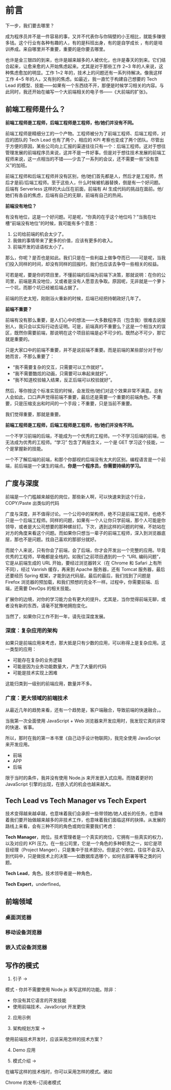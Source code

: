 # 前言
下一步，我们要去哪里？

成为程序员并不是一件容易的事，又并不代表你与你隔壁的小王相比，就能多赚很多钱。这个行业有各种有趣的人，有的是科班出身，有的是自学成长 ，有的是培训养成。来自哪里并不重要，重要的是你要去哪里。

也许是金三银四的到来，也许是越来越多的人被优化，也许是春天的到来。它们结合起来，让愈来愈的人开始焦虑起来。尤其是对于那些工作 2~3 年的人来说，这种焦虑愈加的明显。工作 1~2 年的，技术上的问题还有一系列待解决。像我这样工作 4~5 年的人，又有别的焦虑。如最近，我一直忙于构建自己想要的 Tech Lead 的模型、技能——如果有一个东西绕不开，那便是时候学习相关的内容。与此同时，我还开始在编写一个大前端相关的电子书——《大前端的扩张》。

## 前端工程师是什么？

**前端工程师是工程师，后端工程师是工程师，他/她们并没有不同。**

前端工程师是精细分工的一个产物。工程师被分为了前端工程师、后端工程师，对应的团队的 Tech Lead 也有了两个，相应的 KPI 考察也变成了两个团队。尽管出于方便的原因，某些公司向上汇报的渠道往往只有一个：后端工程师。这对于想往管理发展的前端程序员来说，这并不是一件好事。但是对于想往技术发展的前端工程师来说，这一点相当的不错——少去了一系列的会议，还不需要一些“没有意义”的加班。

前端工程师和后端工程师并没有区别，他/她们首先都是人，然后才是工程师，然后才是前/后端工程师。至于这些人，什么时候被机器替换，倒是有一个好问题。后端有 Serverless 这样的大山压在前面，前端有 AI 生成代码的挑战在面前。他/她们有各自的焦虑，后端有自己的无聊，前端有自己的热闹。

**前端没有地位？**

有没有地位，这是一个好问题。可是呢，“你真的在乎这个地位吗？”当我在吐槽“前端没有地位”的时候，我可能有多个意思：

 1. 公司给前端的机会太少了。
 2. 我做的事情带来了更多的价值，应该有更多的收入。
 3. 前端开发的话语权太小了。

那么，你呢？是否也是如此。我们只是在一些利益上做争夺而已——可是呢，当我们投入同样的时间，却没有同样的回报时。我们也应该去争夺一些相关的权益。

可若是呢，要是你的项目里，不懂前端的后端为前端下决策，那就说明：在你的公司里，前端是真没地位，又或者是没有人愿意去争取。原因呢，无非就是一个萝卜一个坑，而那个坑已经被后端占据了。

前端的历史太短，刚刚浴火重新的时候，后端已经把持朝政好几年了。

**前端不重要？**

前端有没有那么重要，是人们心中的想法——大多数程序员（包含我）很难去说服别人，我只会以实际行动去证明。可是，前端真的不重要么？这是一个相当大的误区，既然你需要前端，那说明在这个项目前端是必不可少的。既然必不可少，那它就是重要的。

只是大家口中的前端不重要，并不是说前端不重要。而是前端的某些部分对于他/她而言，不那么重要了：

 - “我不需要复杂的交互，只需要可以工作就好”。
 - “我不需要酷炫的动画，只需要可以串起来就好”。
 - “我不知道校验输入结果，反正后端可以校验就好”。

然后，等你按这个标准实现的时候，会发现他/她们对这个效果非常不满意。总有人会如此，口口声声觉得前端不重要，最后还是需要一个重要的前端角色。不重要，只是压缩支出和时间的一个手段；不重要，只是当前不重要。

我们觉得重要，那就是重要。

**前端工程师是工程师，后端工程师是工程师，他/她们并没有不同。**

一个不学习前端的后端，不能成为一个优秀的工程师。一个不学习后端的前端，也无法成为优秀的工程师。“学习” 包含了两层含义，一个是 GET 学习这个技能，一个是掌握新的技能。

一个不了解后端的前端，和那个你鄙视的后端没有太大的区别。编程语言是一个前端，前后端是一个谋生的端点。**你是一个程序员，你需要持续的学习。**

## 广度与深度

前端是一个门槛越来越低的岗位，那些新人啊，可以快速来到这个行业，COPY/Paste 出类似的代码

广度与深度，并不值得讨论。一个公司中的架构师，绝不只是前端工程师，也绝不只是一个后端工程师。同样的问题，如果有一个人让你只学前端，那个人可能是你领导，或者是大公司想要的那种螺丝钉。下次，遇到这样的问题的时候，不妨站在对方的角度来看这个问题。而如果你只想当一辈子的前端工程师，深入到浏览器底层，那也不是问题。找自己喜欢的那部分就好。

而就个人来说，只有你会了前端，会了后端，你才会开发出一个完整的应用。毕竟优秀的工程师，早晚都是全栈的。如我们之前项目遇到的一个 “URL 编码问题”，它是从前端生成的 URL 开始，要经过浏览器转义（在 Chrome 和 Safari 上有所不同），经过 Vanrish 缓存，再来到 Apache 服务器，还有 Tomcat 服务器，最后还要经历 Spring 框架，才能到达代码层。最后的最后，我们找到了问题是 Firefox 浏览器的预加载，和我们预想的完全不一样。过程中，你需要前端、后端，还需要 DevOps 的相关技能。

扩展你的边境，对你的学习能力会有更大的提升。尤其是，当你觉得前端无聊，或者没有新的东西，请毫不犹豫地拥抱变化。

当然了，如果你只工作不到一年，请先往深度发展。

### 深度：复杂应用的架构

如果只是前端应用来考虑，那大抵是只有少数的应用，可以称得上是复杂应用。这一类型的应用：

 - 可能存在复杂的业务逻辑
 - 可能是因为业务功能数量大，产生了大量的代码
 - 可能是技术实现上困难

这能归类到一级别的前端应用，数量并不多。

### 广度：更大领域的前端技术

从最近几年的趋势来看，还有一个趋势是，客户端融合，导致前端的快速融合，。

当我第一次全面使用 JavaScript + Web 浏览器来开发应用时，我发现它真的非常的快速、省事。

所以，那时在我的第一本书里《自己动手设计物联网》，我完全使用 JavaScript 来开发应用。

 - 前端
 - APP
 - 后端

限于当时的条件，我并没有使用 Node.js 来开发嵌入式应用。而随着更好的 JavaScript 引擎的出现，在嵌入式的机会也越来越大。

## Tech Lead vs Tech Manager vs Tech Expert

技术变得越来越卓越，也意味着我们会承担一些带领她/她人成长的任务，也意味着我们要开始做越来越多的非技术工作，也意味着我们面临这样的抉择。从发展的路线上来看，会有三种不同的角色或岗位需要我们考虑：

**Tech Manager**，岗位。技术管理者是一个真实的岗位，它拥有一些真实的权力，以及对应的 KPI 压力。在一些公司里，它是一个角色的多种职责之一，如它是项目经理（Project Manger），只是集中于技术部分。但是这个岗位，往往不会深入到代码中，只是做技术上的决策——如数据库选哪个，如何去部署等等之类的问题。

**Tech Lead**，角色。技术领导者是一种角色，

**Tech Expert**，underfined。

## 前端领域

### 桌面浏览器

### 移动设备浏览器

### 嵌入式设备浏览器

## 写作的模式

1. 引子 ->

模式 - 你并不需要使用 Node.js 来写这样的功能。除非：

 -  你没有其它语言的开发技能
 - 使用前端技术、JavaScript 开发更快

2. 应用示例

3. 架构规划方案 ->


使用前端技术开发时，应该采用怎样的技术方案？

4. Demo 应用


5. 模式介绍 ->

在编写这样的技术栈时，你可以采用怎样的模式。诸如

Chrome 的发布-订阅者模式
